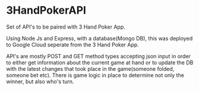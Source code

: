 # 3HandPokerAPI

Set of API's to be paired with 3 Hand Poker App. 

Using Node Js and Express, with a database(Mongo DB), this was deployed to Google Cloud seperate from the 3 Hand Poker App. 

API's are mostly POST and GET method types accepting json input in order to either get information about the current game at hand or to update the DB with the latest changes that took place in the game(someone folded, someone bet etc). There is game logic in place to determine not only the winner, but also who's turn.  
